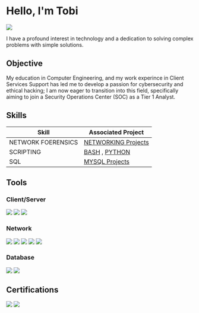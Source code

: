 # Hello, I'm Tobi
<a href="https://linkedin.com/in/tobi-ayotunde"><img src="https://img.shields.io/badge/-LinkedIn-0072b1?&style=for-the-badge&logo=linkedin&logoColor=white" /></a>


I have a profound interest in technology and a dedication to solving complex problems with simple solutions.

## Objective

My education in Computer Engineering, and my work experince in Client Services Support has led me to develop a passion for cybersecurity and ethical hacking; I am now eager to transition into this field, specifically aiming to join a Security Operations Center (SOC) as a Tier 1 Analyst.


## Skills

| Skill                                         | Associated Project         |
|-----------------------------------------------|----------------------------|
| NETWORK FOERENSICS                            | <a href="https://github.com/Tolero2/Networking_Projects">NETWORKING Projects</a>|
| SCRIPTING                                     | <a href="https://github.com/Tolero2/BASH_Scripts">BASH</a> , <a href="https://github.com/Tolero2/PY_Practice">PYTHON</a>|              
| SQL                                           | <a href="https://github.com/Tolero2/MYSQLDatabaseRepo">MYSQL Projects</a>|

## Tools
### Client/Server
<div>
<img src="https://img.shields.io/badge/-Linux-228B22?style=for-the-badge&logo=linux&logoColor=white" />
<img src="https://img.shields.io/badge/-Windows-0078D6?style=for-the-badge&logo=windows&logoColor=white" />
<img src="https://img.shields.io/badge/-macOS-000000?style=for-the-badge&logo=apple&logoColor=white" />
</div>

### Network
<div>
<img src="https://img.shields.io/badge/-Wireshark-1679A7?&style=for-the-badge&logo=Wireshark&logoColor=white" />
<img src="https://img.shields.io/badge/-NMAP-FF0000?style=for-the-badge&logo=nmap&logoColor=white" />
<img src="https://img.shields.io/badge/-Kali%20Linux-557C94?style=for-the-badge&logo=kali-linux&logoColor=white" />
<img src="https://img.shields.io/badge/-SCP-006400?style=for-the-badge&logo=scp&logoColor=white" />
<img src="https://img.shields.io/badge/-SSH-2C3E50?style=for-the-badge&logo=ssh&logoColor=white" />
</div>

### Database
<div>
  <img src="https://img.shields.io/badge/-MySQL-00758F?style=for-the-badge&logo=mysql&logoColor=white" />
  <img src="https://img.shields.io/badge/-SQLite-003B57?style=for-the-badge&logo=sqlite3&logoColor=white" />
</div>

## Certifications
<div>
<img src="https://img.shields.io/badge/-AZ&#8209;100-0089D6?style=for-the-badge&logo=microsoftazure&logoColor=white" />
<img src="https://img.shields.io/badge/-DP&#8209;900-0089D6?style=for-the-badge&logo=microsoftazure&logoColor=white" />
  
</div>

